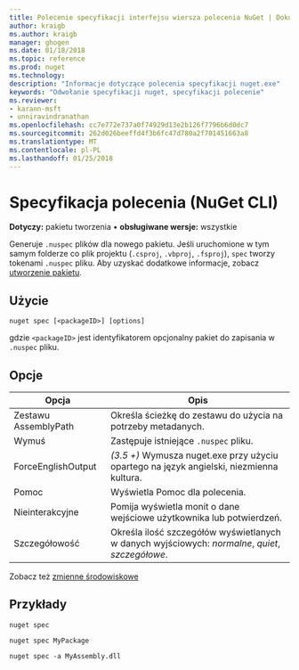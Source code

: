 ```yaml
---
title: Polecenie specyfikacji interfejsu wiersza polecenia NuGet | Dokumentacja firmy Microsoft
author: kraigb
ms.author: kraigb
manager: ghogen
ms.date: 01/18/2018
ms.topic: reference
ms.prod: nuget
ms.technology: 
description: "Informacje dotyczące polecenia specyfikacji nuget.exe"
keywords: "Odwołanie specyfikacji nuget, specyfikacji polecenie"
ms.reviewer:
- karann-msft
- unniravindranathan
ms.openlocfilehash: cc7e772e737a0f74929d13e2b126f7796b6d0dc7
ms.sourcegitcommit: 262d026beeffd4f3b6fc47d780a2f701451663a8
ms.translationtype: MT
ms.contentlocale: pl-PL
ms.lasthandoff: 01/25/2018
---
```

# <a name="spec-command-nuget-cli"></a>Specyfikacja polecenia (NuGet CLI)

**Dotyczy:** pakietu tworzenia &bullet; **obsługiwane wersje:** wszystkie

Generuje `.nuspec` plików dla nowego pakietu. Jeśli uruchomione w tym samym folderze co plik projektu (`.csproj`, `.vbproj`, `.fsproj`), `spec` tworzy tokenami `.nuspec` pliku. Aby uzyskać dodatkowe informacje, zobacz [utworzenie pakietu](../create-packages/creating-a-package.md).

## <a name="usage"></a>Użycie

```cli
nuget spec [<packageID>] [options]
```

gdzie `<packageID>` jest identyfikatorem opcjonalny pakiet do zapisania w `.nuspec` pliku.

## <a name="options"></a>Opcje

| Opcja | Opis |
| --- | --- |
| Zestawu AssemblyPath | Określa ścieżkę do zestawu do użycia na potrzeby metadanych. |
| Wymuś | Zastępuje istniejące `.nuspec` pliku. |
| ForceEnglishOutput | *(3.5 +)* Wymusza nuget.exe przy użyciu opartego na język angielski, niezmienna kultura. |
| Pomoc | Wyświetla Pomoc dla polecenia. |
| Nieinterakcyjne | Pomija wyświetla monit o dane wejściowe użytkownika lub potwierdzeń. |
| Szczegółowość | Określa ilość szczegółów wyświetlanych w danych wyjściowych: *normalne*, *quiet*, *szczegółowe*. |

Zobacz też [zmienne środowiskowe](cli-ref-environment-variables.md)

## <a name="examples"></a>Przykłady

```cli
nuget spec

nuget spec MyPackage

nuget spec -a MyAssembly.dll
```

